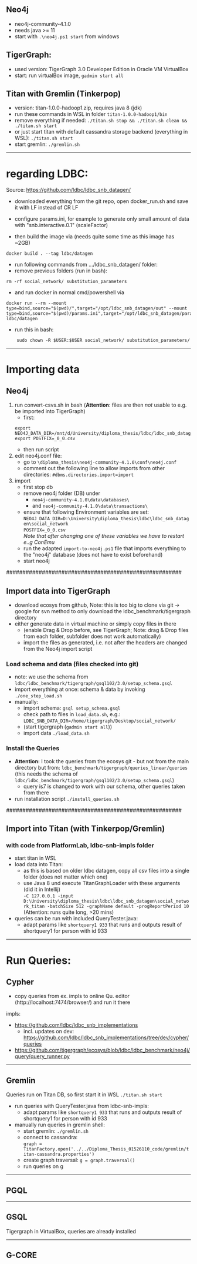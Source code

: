 ## Neo4j
- neo4j-community-4.1.0
- needs java >= 11
- start with ``.\neo4j.ps1 start`` from windows

## TigerGraph:
- used version: TigerGraph 3.0 Developer Edition in Oracle VM VirtualBox
- start: run virtualBox image, ``gadmin start all``

<!-- 
Drag- Drop zu Tigergraph aktivieren:
guest additions einlegen + installieren, danach folgende commands:
sudo apt-get install virtualbox-guest-dkms 
sudo apt-get install virtualbox-guest-utils
sudo apt-get install virtualbox-ext-pack
danach restart, danach Drag & Drop aktivieren
-->

## Titan with Gremlin (Tinkerpop)
- version: titan-1.0.0-hadoop1.zip, requires java 8 (jdk)
- run these commands in WSL in folder ``titan-1.0.0-hadoop1/bin``
- remove everything if needed: ``./titan.sh stop && ./titan.sh clean && ./titan.sh start``
- or just start titan with default cassandra storage backend (everything in WSL): ``./titan.sh start``
- start gremlin: ``./gremlin.sh``

<!--
note on titan:
- connect to sample graph on cassandra: http://s3.thinkaurelius.com/docs/titan/1.0.0/getting-started.html#_loading_the_graph_of_the_gods_into_titan:
- ``graph = TitanFactory.open('conf/titan-berkeleyje-es.properties')``
- ``GraphOfTheGodsFactory.load(graph)``
- ``g = graph.traversal()`` and work with g like ``g.V()``
-->

---



# regarding LDBC:
Source: https://github.com/ldbc/ldbc_snb_datagen/
- downloaded everything from the git repo, open docker_run.sh and save it with LF instead of CR LF  
- configure params.ini, for example to generate only small amount of data with "snb.interactive.0.1" (scaleFactor)

- then build the image via (needs quite some time as this image has ~2GB)
```
docker build . --tag ldbc/datagen
```

- run following commands from .../ldbc_snb_datagen/ folder:
- remove previous folders (run in bash):
```
rm -rf social_network/ substitution_parameters
```

- and run docker in normal cmd/powershell via
```
docker run --rm --mount type=bind,source="$(pwd)/",target="/opt/ldbc_snb_datagen/out" --mount type=bind,source="$(pwd)/params.ini",target="/opt/ldbc_snb_datagen/params.ini" ldbc/datagen
```

- run this in bash:
```
    sudo chown -R $USER:$USER social_network/ substitution_parameters/
```



---



# Importing data

## Neo4j
1. run convert-csvs.sh in bash (**Attention**: files are then *not* usable to e.g. be imported into TigerGraph)
    - first:
    ```
    export NEO4J_DATA_DIR=/mnt/d/University/diploma_thesis/ldbc/ldbc_snb_datagen/social_network
    export POSTFIX=_0_0.csv
    ```
    - then run script
2. edit neo4j.conf file:
    - go to ``\diploma_thesis\neo4j-community-4.1.0\conf\neo4j.conf``
    - comment out the following line to allow imports from other directories:
    ``#dbms.directories.import=import``
3. import
    - first stop db
    - remove neo4j folder (DB) under 
        - ``neo4j-community-4.1.0\data\databases\``
        - and ``neo4j-community-4.1.0\data\transactions\``
    - ensure that following Environment variables are set:
        ``NEO4J_DATA_DIR=D:\University\diploma_thesis\ldbc\ldbc_snb_datagen\social_network``  
        ``POSTFIX=_0_0.csv``  
        *Note that after changing one of these variables we have to restart e..g ConEmu*
    - run the adapted ``import-to-neo4j.ps1`` file that imports everything to the "neo4j" database (does not have to exist beforehand)
    - start neo4j


######################################################
## Import data into TigerGraph
- download ecosys from github, Note: this is too big to clone via git -> google for svn method to only download the ldbc_benchmark/tigergraph directory
- either generate data in virtual machine or simply copy files in there 
    - (enable Drag & Drop before, see TigerGraph; Note: drag & Drop files from each folder, subfolder does not work automatically)
    - import the files as generated, i.e. not after the headers are changed from the Neo4j import script
### Load schema and data (files checked into git)
- note: we use the schema from ``ldbc/ldbc_benchmark/tigergraph/gsql102/3.0/setup_schema.gsql``
- import everything at once: schema & data by invoking ``./one_step_load.sh``
- manually:
    - import schema: ``gsql setup_schema.gsql``
    - check path to files in ``load_data.sh``, e.g.: ``LDBC_SNB_DATA_DIR=/home/tigergraph/Desktop/social_network/`` <!--do not forget: export LDBC_SNB_DATA_POSTFIX=_0_0.csv-->
    - (start tigergraph (``gadmin start all``))
    - import data ``./load_data.sh``
<!-- [note from before:] **ATTENTION**: simply running ``./one_step_load.sh`` did not work, I think cause it's too much data (times out) even on scale 0.1 -> import in parts: (runs quite long, potentially caused by index creation)
- start with schema creation/file ``gsql setup_schema.gsql`` (also look into the one_step_load file for env. variables DATA_DIR and POSTFIX)
- adopt load_data.sh to not import everything at once but I did it in 3 parts -> comment out rest and leave only parts
-->

### Install the Queries
- **Attention:** I took the queries from the ecosys git - but not from the main directory but from: ``ldbc_benchmark/tigergraph/queries_linear/queries`` (this needs the schema of ``ldbc/ldbc_benchmark/tigergraph/gsql102/3.0/setup_schema.gsql``)
    - query is7 is changed to work with our schema, other queries taken from there
- run installation script ``./install_queries.sh``


######################################################
## Import into Titan (with Tinkerpop/Gremlin)

<!--
### with code from graph-benchmarking-master/snb-interactive-gremlin (anilpacaci on github)
- as Titan is running in WSL, also import there (also does not work in Windows)
- first install ldbc driver in WSL -> via ``mvn install -DskipTests``
- go to repository that contains the loading files and everything: https://github.com/anilpacaci/graph-benchmarking/tree/master/snb-interactive-gremlin
- adopt ``initTitan.groovy``'s initializeTitan method: change ``String propertiesFile`` to ``BaseConfiguration conf`` and use of conf variable
- then install the files in WSL -> via ``mvn install`` in snb-interactive-gremlin directory
- start titan, then start gremlin shell ``./gremlin.sh``

now start loading everything (everything in gremlin shell):
- ``:load ../../gremlin/graph-benchmarking-master/snb-interactive-gremlin/scripts/SNBParser.groovy``
- ``:load ../../gremlin/graph-benchmarking-master/snb-interactive-gremlin/scripts/initTitan.groovy``
- create config:
    - config = new BaseConfiguration()
    - config.setProperty("storage.backend", "cassandra")
    - config.setProperty("storage.hostname", "127.0.0.1")
    - config.setProperty("storage.cassandra.keyspace", "snb")
- call it: ``graph = initializeTitan(config)``
- import in some way like: `` SNBParser.loadSNBGraph(graph, SNB_SOCIAL_NETWORK, 100, 1000)`` **but this does not work yet!**

---
-->

### with code from PlatformLab, ldbc-snb-impls folder
- start titan in WSL
- load data into Titan:
    - as this is based on older ldbc datagen, copy all csv files into a single folder (does not matter which one)
    - use Java 8 und execute TitanGraphLoader with these arguments (did it in Intellij)  
  ``-C 127.0.0.1 -input D:\University\diploma_thesis\ldbc\ldbc_snb_datagen\social_network_titan -batchSize 512 -graphName default -progReportPeriod 10`` (Attention: runs quite long, >20 mins)
- queries can be run with included QueryTester.java:
    - adapt params like ``shortquery1 933`` that runs and outputs result of shortquery1 for person with id 933

<!--
### with code from https://bitbucket.org/dbtrentogdb/ldbc_gen/src/master/ into TinkerGraph (in memory db, NOT titan)
*gave up and switched over to titan*  
the plan there is to use one docker file that on docker build uses the snb datagen to create some data and on docker run loads this into gremlin
- until now I managed to adapt the dockerfile such that it builds -> also seems to generate some data
- but on import it imports 0 edges and 0 nodes -> I think the data is never exported correctly to the real file system and stays somewhere in the container
- could import data by:
    - generating it from the snb_datagen manually
    - copying it to the runtime/data dir (only csv files)
    - running ``docker run  -v D:\University\diploma_thesis\gremlin\LDBC_Gen_from_dbtrentogdb\runtime\:\runtime -e JAVA_OPTIONS='-Xms1G -Xmn128M -Xmx4G' gremlin/ldbc_gen``
    - however, I never manage to connect to this in-memory DB then, so give it up and try to use TITAN !!!!!!


*note on debugging docker builds*: call ``docker run -ti --rm 7d91 bash`` to start a shell in the image 7d91
-->




---
# Run Queries:

## Cypher
- copy queries from ex. impls to online Qu. editor (http://localhost:7474/browser/) and run it there

impls:
- https://github.com/ldbc/ldbc_snb_implementations
    - incl. updates on dev: https://github.com/ldbc/ldbc_snb_implementations/tree/dev/cypher/queries
- https://github.com/tigergraph/ecosys/blob/ldbc/ldbc_benchmark/neo4j/query/query_runner.py

---
## Gremlin
Queries run on Titan DB, so first start it in WSL ``./titan.sh start``
- run queries with QueryTester.java from ldbc-snb-impls:
    - adapt params like ``shortquery1 933`` that runs and outputs result of shortquery1 for person with id 933
- manually run queries in gremlin shell:
    - start gremlin: ``./gremlin.sh``
    - connect to cassandra:  
    ``graph = TitanFactory.open('../../Diploma_Thesis_01526110_code/gremlin/titan-cassandra.properties')``
    - create graph traversal: ``g = graph.traversal()``
    - run queries on g

---
## PGQL


---
## GSQL
Tigergraph in VirtualBox, queries are already installed

---
## G-CORE